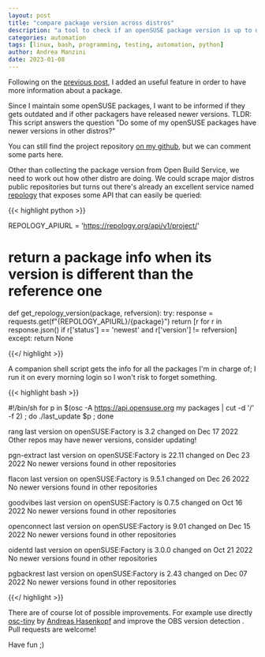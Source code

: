 ```yaml
---
layout: post
title: "compare package version across distros"
description: "a tool to check if an openSUSE package version is up to date against other distros"
categories: automation
tags: [linux, bash, programming, testing, automation, python]
author: Andrea Manzini
date: 2023-01-08
---
```


Following on the [previous post](https://ilmanzo.github.io/post/check-last-update-on-packages/), I added an useful feature in order to have more information about a package.

Since I maintain some openSUSE packages, I want to be informed if they gets outdated and if other packagers have released newer versions.
TLDR: This script answers the question "Do some of my openSUSE packages have newer versions in other distros?"

<!--more-->

You can still find the project repository [on my github](https://github.com/ilmanzo/package_last_update), but we can comment some parts here. 

Other than collecting the package version from Open Build Service, we need to work out how other distro are doing. We could scrape major distros public repositories but turns out there's already an excellent service named [repology](https://repology.org/) that exposes some API that can easily be queried:

{{< highlight python >}}

REPOLOGY_APIURL = 'https://repology.org/api/v1/project/'

# return a package info when its version is different than the reference one
def get_repology_version(package, refversion):
    try:
        response = requests.get(f"{REPOLOGY_APIURL}/{package}")
        return [r for r in response.json() if r['status'] == 'newest' and r['version'] != refversion]
    except:
        return None

{{</ highlight >}}

A companion shell script gets the info for all the packages I'm in charge of; I run it on every morning login so I won't risk to forget something.

{{< highlight bash >}}

#!/bin/sh
for p in $(osc -A https://api.opensuse.org my packages | cut -d '/' -f 2) ; do ./last_update $p ; done

rang last version on openSUSE:Factory is 3.2 changed on Dec 17 2022
Other repos may have newer versions, consider updating!

pgn-extract last version on openSUSE:Factory is 22.11 changed on Dec 23 2022
No newer versions found in other repositories

flacon last version on openSUSE:Factory is 9.5.1 changed on Dec 26 2022
No newer versions found in other repositories

goodvibes last version on openSUSE:Factory is 0.7.5 changed on Oct 16 2022
No newer versions found in other repositories

openconnect last version on openSUSE:Factory is 9.01 changed on Dec 15 2022
No newer versions found in other repositories

oidentd last version on openSUSE:Factory is 3.0.0 changed on Oct 21 2022
No newer versions found in other repositories

pgbackrest last version on openSUSE:Factory is 2.43 changed on Dec 07 2022
No newer versions found in other repositories

{{</ highlight >}}

There are of course lot of possible improvements. For example use directly [osc-tiny](https://github.com/crazyscientist/osc-tiny) by [Andreas Hasenkopf](https://github.com/crazyscientist) and improve the OBS version detection . Pull requests are welcome! 

Have fun ;) 

